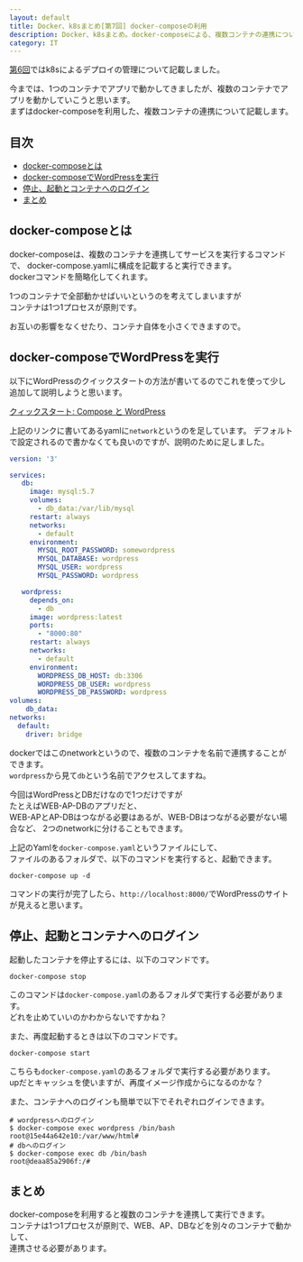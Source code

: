 ```yaml
---
layout: default
title: Docker、k8sまとめ[第7回] docker-composeの利用
description: Docker、k8sまとめ。docker-composeによる、複数コンテナの連携について記載します。
category: IT
---
```


[第6回](/it/container/containerPart06.html)ではk8sによるデプロイの管理について記載しました。

今までは、1つのコンテナでアプリで動かしてきましたが、複数のコンテナでアプリを動かしていこうと思います。  
まずはdocker-composeを利用した、複数コンテナの連携について記載します。

## 目次

- [docker-composeとは](#anchor1)  
- [docker-composeでWordPressを実行](#anchor2)  
- [停止、起動とコンテナへのログイン](#anchor3)  
- [まとめ](#anchor4)  

<a id="anchor1"></a>

## docker-composeとは

docker-composeは、複数のコンテナを連携してサービスを実行するコマンドで、
docker-compose.yamlに構成を記載すると実行できます。  
dockerコマンドを簡略化してくれます。

1つのコンテナで全部動かせばいいというのを考えてしまいますが  
コンテナは1つ1プロセスが原則です。

お互いの影響をなくせたり、コンテナ自体を小さくできますので。

<a id="anchor2"></a>

## docker-composeでWordPressを実行

以下にWordPressのクイックスタートの方法が書いてるのでこれを使って少し追加して説明しようと思います。

[クィックスタート: Compose と WordPress](https://docs.docker.jp/compose/wordpress.html)

上記のリンクに書いてあるyamlに`network`というのを足しています。
デフォルトで設定されるので書かなくても良いのですが、説明のために足しました。
```Yaml
version: '3'

services:
   db:
     image: mysql:5.7
     volumes:
       - db_data:/var/lib/mysql
     restart: always
     networks:
       - default
     environment:
       MYSQL_ROOT_PASSWORD: somewordpress
       MYSQL_DATABASE: wordpress
       MYSQL_USER: wordpress
       MYSQL_PASSWORD: wordpress

   wordpress:
     depends_on:
       - db
     image: wordpress:latest
     ports:
       - "8000:80"
     restart: always
     networks:
       - default
     environment:
       WORDPRESS_DB_HOST: db:3306
       WORDPRESS_DB_USER: wordpress
       WORDPRESS_DB_PASSWORD: wordpress
volumes:
    db_data:
networks:
  default:
    driver: bridge
```

dockerではこのnetworkというので、複数のコンテナを名前で連携することができます。   
`wordpress`から見て`db`という名前でアクセスしてますね。

今回はWordPressとDBだけなので1つだけですが  
たとえばWEB-AP-DBのアプリだと、  
WEB-APとAP-DBはつながる必要はあるが、WEB-DBはつながる必要がない場合など、
2つのnetworkに分けることもできます。

上記のYamlを`docker-compose.yaml`というファイルにして、  
ファイルのあるフォルダで、以下のコマンドを実行すると、起動できます。

```
docker-compose up -d
```

コマンドの実行が完了したら、`http://localhost:8000/`でWordPressのサイトが見えると思います。

<a id="anchor3"></a>

## 停止、起動とコンテナへのログイン

起動したコンテナを停止するには、以下のコマンドです。
```
docker-compose stop
```

このコマンドは`docker-compose.yaml`のあるフォルダで実行する必要があります。  
どれを止めていいのかわからないですかね？

また、再度起動するときは以下のコマンドです。
```
docker-compose start
```
こちらも`docker-compose.yaml`のあるフォルダで実行する必要があります。  
upだとキャッシュを使いますが、再度イメージ作成からになるのかな？

また、コンテナへのログインも簡単で以下でそれぞれログインできます。
```Shell
# wordpressへのログイン
$ docker-compose exec wordpress /bin/bash
root@15e44a642e10:/var/www/html#
# dbへのログイン
$ docker-compose exec db /bin/bash
root@deaa85a2906f:/#
```

<a id="anchor4"></a>

## まとめ

docker-composeを利用すると複数のコンテナを連携して実行できます。  
コンテナは1つ1プロセスが原則で、WEB、AP、DBなどを別々のコンテナで動かして、  
連携させる必要があります。